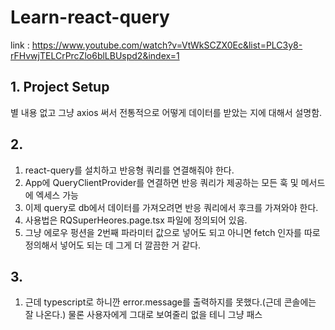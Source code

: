 # Learn-react-query 

link : https://www.youtube.com/watch?v=VtWkSCZX0Ec&list=PLC3y8-rFHvwjTELCrPrcZlo6blLBUspd2&index=1

## 1. Project Setup 
별 내용 없고 그냥 axios 써서 전통적으로 어떻게 데이터를 받았는 지에 대해서 설명함. 

## 2. 
1) react-query를 설치하고 반응형 쿼리를 연결해줘야 한다. 
2) App에 QueryClientProvider를 연결하면 반응 쿼리가 제공하는 모든 훅 및 메서드에 엑세스 가능 
3) 이제 query로 db에서 데이터를 가져오려면 반응 쿼리에서 후크를 가져와야 한다. 
4) 사용법은 RQSuperHeores.page.tsx 파일에 정의되어 있음. 
5) 그냥 에로우 펑션을 2번째 파라미터 값으로 넣어도 되고 아니면 fetch 인자를 따로 정의해서 넣어도 되는 데 그게 더 깔끔한 거 같다. 

## 3. 
1) 근데 typescript로 하니깐 error.message를 출력하지를 못했다.(근데 콘솔에는 잘 나온다.) 물론 사용자에게 그대로 보여줄리 없을 테니 그냥 패스 
